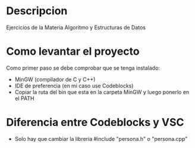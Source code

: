# Descripcion
Ejercicios de la Materia Algoritmo y Estructuras de Datos

# Como levantar el proyecto
Como primer paso se debe comprobar que se tenga instalado:
- MinGW (compilador de C y C++)
- IDE de preferencia (en mi caso use Codeblocks)
- Copiar la ruta del bin que esta en la carpeta MinGW y luego ponerlo en el PATH

# Diferencia entre Codeblocks y VSC
- Solo hay que cambiar la libreria #include "persona.h" o "persona.cpp"



